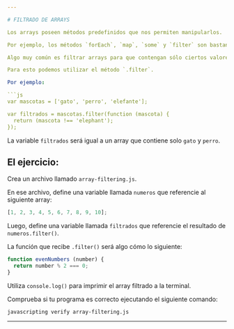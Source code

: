 ```yaml
---

# FILTRADO DE ARRAYS

Los arrays poseen métodos predefinidos que nos permiten manipularlos.

Por ejemplo, los métodos `forEach`, `map`, `some` y `filter` son bastante utilizados.

Algo muy común es filtrar arrays para que contengan sólo ciertos valores.

Para esto podemos utilizar el método `.filter`.

Por ejemplo:

```js
var mascotas = ['gato', 'perro', 'elefante'];

var filtrados = mascotas.filter(function (mascota) {
  return (mascota !== 'elephant');
});
```

La variable `filtrados` será igual a un array que contiene solo `gato` y `perro`.

## El ejercicio:

Crea un archivo llamado `array-filtering.js`.

En ese archivo, define una variable llamada `numeros` que referencie al siguiente array:

```js
[1, 2, 3, 4, 5, 6, 7, 8, 9, 10];
```

Luego, define una variable llamada `filtrados` que referencie el resultado de `numeros.filter()`.

La función que recibe `.filter()` será algo cómo lo siguiente:

```js
function evenNumbers (number) {
  return number % 2 === 0;
}
```

Utiliza `console.log()` para imprimir el array filtrado a la terminal.

Comprueba si tu programa es correcto ejecutando el siguiente comando:

`javascripting verify array-filtering.js`

---
```

